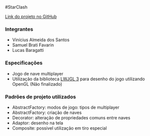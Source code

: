 #StarClash

[Link do projeto no GitHub](https://github.com/ViniciusAS/StarClash/)

### Integrantes
- Vinícius Almeida dos Santos
- Samuel Brati Favarin
- Lucas Baragatti


### Especificações
- Jogo de nave multiplayer
- Utilização da biblioteca [LWJGL 3](https://www.lwjgl.org/) para desenho do jogo utilizando OpenGL (Não finalizado)

### Padrões de projeto utilizados

- AbstractFactory: modos de jogo: tipos de multiplayer
- AbstractFactory: criação de naves
- Decorator: alteração de propriedades comuns entre naves
- Adaptor: desenho na tela
- Composite: possivel utilização em tiro especial
